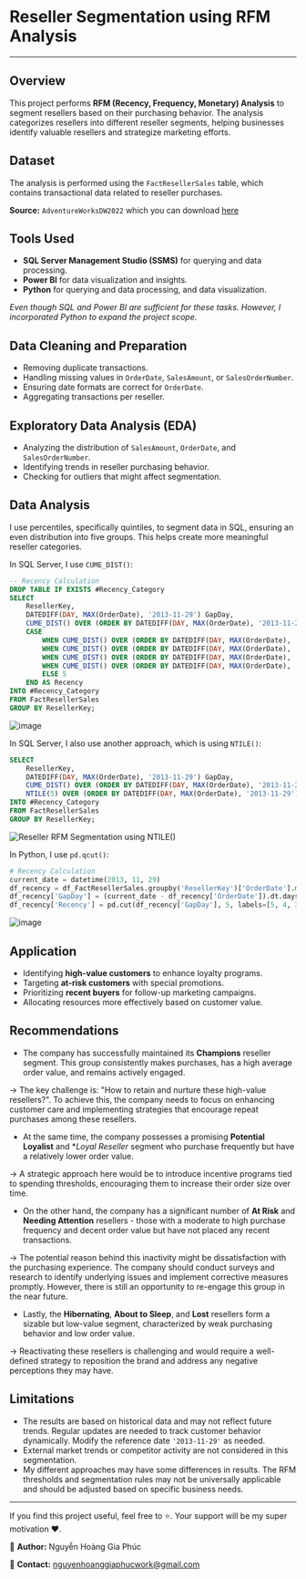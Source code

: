 # Reseller Segmentation using RFM Analysis

---

## Overview

This project performs **RFM (Recency, Frequency, Monetary) Analysis** to segment resellers based on their purchasing behavior. The analysis categorizes resellers into different reseller segments, helping businesses identify valuable resellers and strategize marketing efforts.

## Dataset

The analysis is performed using the `FactResellerSales` table, which contains transactional data related to reseller purchases.

**Source:** `AdventureWorksDW2022` which you can download [here](https://learn.microsoft.com/en-us/sql/samples/adventureworks-install-configure?view=sql-server-ver16&tabs=ssms)

## Tools Used

- **SQL Server Management Studio (SSMS)** for querying and data processing.
- **Power BI** for data visualization and insights.
- **Python** for querying and data processing, and data visualization.

*Even though SQL and Power BI are sufficient for these tasks. However, I incorporated Python to expand the project scope.*

## Data Cleaning and Preparation

- Removing duplicate transactions.
- Handling missing values in `OrderDate`, `SalesAmount`, or `SalesOrderNumber`.
- Ensuring date formats are correct for `OrderDate`.
- Aggregating transactions per reseller.

## Exploratory Data Analysis (EDA)

- Analyzing the distribution of `SalesAmount`, `OrderDate`, and `SalesOrderNumber`.
- Identifying trends in reseller purchasing behavior.
- Checking for outliers that might affect segmentation.

## Data Analysis

I use percentiles, specifically quintiles, to segment data in SQL, ensuring an even distribution into five groups. This helps create more meaningful reseller categories.

In SQL Server, I use `CUME_DIST()`:
```sql
-- Recency Calculation
DROP TABLE IF EXISTS #Recency_Category
SELECT
	ResellerKey,
	DATEDIFF(DAY, MAX(OrderDate), '2013-11-29') GapDay,
	CUME_DIST() OVER (ORDER BY DATEDIFF(DAY, MAX(OrderDate), '2013-11-29') DESC) AS Recency_Score,
    CASE 
        WHEN CUME_DIST() OVER (ORDER BY DATEDIFF(DAY, MAX(OrderDate), '2013-11-29') DESC) <= 0.2 THEN 1
        WHEN CUME_DIST() OVER (ORDER BY DATEDIFF(DAY, MAX(OrderDate), '2013-11-29') DESC) <= 0.4 THEN 2
        WHEN CUME_DIST() OVER (ORDER BY DATEDIFF(DAY, MAX(OrderDate), '2013-11-29') DESC) <= 0.6 THEN 3
        WHEN CUME_DIST() OVER (ORDER BY DATEDIFF(DAY, MAX(OrderDate), '2013-11-29') DESC) <= 0.8 THEN 4
        ELSE 5
    END AS Recency
INTO #Recency_Category
FROM FactResellerSales
GROUP BY ResellerKey;
```

![image](https://github.com/user-attachments/assets/7fd5c93a-a3f8-4fbb-8235-1cc212aba9b8)

In SQL Server, I also use another approach, which is using `NTILE()`:
```sql
SELECT
	ResellerKey,
	DATEDIFF(DAY, MAX(OrderDate), '2013-11-29') GapDay,
	CUME_DIST() OVER (ORDER BY DATEDIFF(DAY, MAX(OrderDate), '2013-11-29') DESC) AS Recency_Score,
    NTILE(5) OVER (ORDER BY DATEDIFF(DAY, MAX(OrderDate), '2013-11-29') DESC) AS Recency
INTO #Recency_Category
FROM FactResellerSales
GROUP BY ResellerKey;
```

![Reseller RFM Segmentation using NTILE()](https://github.com/user-attachments/assets/ffa81df2-a1a3-40bd-a6d0-d2a6b091ffe1)

In Python, I use `pd.qcut()`:
```python
# Recency Calculation
current_date = datetime(2013, 11, 29)
df_recency = df_FactResellerSales.groupby('ResellerKey')['OrderDate'].max().reset_index()
df_recency['GapDay'] = (current_date - df_recency['OrderDate']).dt.days
df_recency['Recency'] = pd.cut(df_recency['GapDay'], 5, labels=[5, 4, 3, 2, 1], duplicates='drop')
```

![image](https://github.com/user-attachments/assets/237e6453-428f-4d40-96da-7b85c30256fd)


## Application

- Identifying **high-value customers** to enhance loyalty programs.
- Targeting **at-risk customers** with special promotions.
- Prioritizing **recent buyers** for follow-up marketing campaigns.
- Allocating resources more effectively based on customer value.

## Recommendations

- The company has successfully maintained its **Champions** reseller segment. This group consistently makes purchases, has a high average order value, and remains actively engaged.

→ The key challenge is: "How to retain and nurture these high-value resellers?". To achieve this, the company needs to focus on enhancing customer care and implementing strategies that encourage repeat purchases among these resellers.

- At the same time, the company possesses a promising **Potential Loyalist** and **Loyal Reseller* segment who purchase frequently but have a relatively lower order value.

→ A strategic approach here would be to introduce incentive programs tied to spending thresholds, encouraging them to increase their order size over time.

- On the other hand, the company has a significant number of **At Risk** and **Needing Attention** resellers - those with a moderate to high purchase frequency and decent order value but have not placed any recent transactions.

→ The potential reason behind this inactivity might be dissatisfaction with the purchasing experience. The company should conduct surveys and research to identify underlying issues and implement corrective measures promptly. However, there is still an opportunity to re-engage this group in the near future.

- Lastly, the **Hibernating**, **About to Sleep**, and **Lost** resellers form a sizable but low-value segment, characterized by weak purchasing behavior and low order value.

→ Reactivating these resellers is challenging and would require a well-defined strategy to reposition the brand and address any negative perceptions they may have.

## Limitations

- The results are based on historical data and may not reflect future trends. Regular updates are needed to track customer behavior dynamically. Modify the reference date `'2013-11-29'` as needed.
- External market trends or competitor activity are not considered in this segmentation.
- My different approaches may have some differences in results. The RFM thresholds and segmentation rules may not be universally applicable and should be adjusted based on specific business needs.

---

If you find this project useful, feel free to ⭐. Your support will be my super motivation ❤️.

📌 **Author:** Nguyễn Hoàng Gia Phúc

📧 **Contact:** nguyenhoanggiaphucwork@gmail.com

